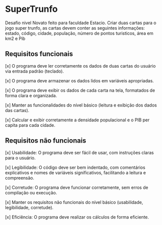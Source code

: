 # SuperTrunfo
Desafio nivel Novato feito para faculdade Estacio.
Criar duas cartas para o jogo super trunfo, as cartas devem conter as seguintes informações: estado, código, cidade, população, número de pontos turisticos, área em km2 e Pib

## Requisitos funcionais


[x] O programa deve ler corretamente os dados de duas cartas do usuário via entrada padrão (teclado).
 
[x] O programa deve armazenar os dados lidos em variáveis apropriadas.
 
[x] O programa deve exibir os dados de cada carta na tela, formatados de forma clara e organizada.

[x] Manter as funcionalidades do nível básico (leitura e exibição dos dados das cartas).
 
[x] Calcular e exibir corretamente a densidade populacional e o PIB per capita para cada cidade.

## Requisitos não funcionais


[x] Usabilidade: O programa deve ser fácil de usar, com instruções claras para o usuário.
 
[x] Legibilidade: O código deve ser bem indentado, com comentários explicativos e nomes de variáveis significativos, facilitando a leitura e compreensão.
 
[x] Corretude: O programa deve funcionar corretamente, sem erros de compilação ou execução.

[x] Manter os requisitos não funcionais do nível básico (usabilidade, legibilidade, corretude).

[x] Eficiência: O programa deve realizar os cálculos de forma eficiente.
